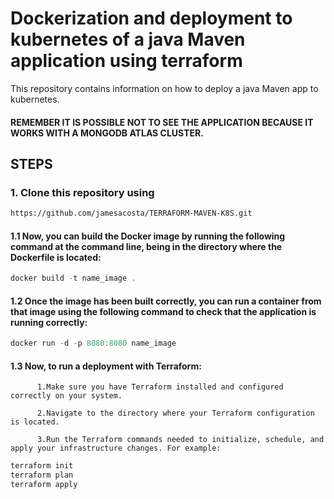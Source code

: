# Dockerization and deployment to kubernetes of a java Maven application using terraform

This repository contains information on how to deploy a java Maven app to kubernetes.

#### REMEMBER IT IS POSSIBLE NOT TO SEE THE APPLICATION BECAUSE IT WORKS WITH A MONGODB ATLAS CLUSTER.
## STEPS

### 1. Clone this repository using 

```bash
https://github.com/jamesacosta/TERRAFORM-MAVEN-K8S.git
```
 
#### 1.1 Now, you can build the Docker image by running the following command at the command line, being in the directory where the Dockerfile is located:

```Powershell
docker build -t name_image .
```

#### 1.2 Once the image has been built correctly, you can run a container from that image using the following command to check that the application is running correctly:

```Powershell
docker run -d -p 8080:8080 name_image
```

#### 1.3 Now, to run a deployment with Terraform:

          1.Make sure you have Terraform installed and configured correctly on your system.
          
          2.Navigate to the directory where your Terraform configuration is located.
          
          3.Run the Terraform commands needed to initialize, schedule, and apply your infrastructure changes. For example:

```Powershell
terraform init
terraform plan
terraform apply
```
